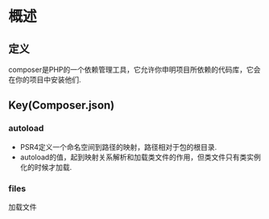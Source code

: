# 概述
## 定义
composer是PHP的一个依赖管理工具，它允许你申明项目所依赖的代码库，它会在你的项目中安装他们.

## Key(Composer.json)
### autoload
- PSR4定义一个命名空间到路径的映射，路径相对于包的根目录.
- autoload的值，起到映射关系解析和加载类文件的作用，但类文件只有类实例化的时候才加载.

### files
加载文件